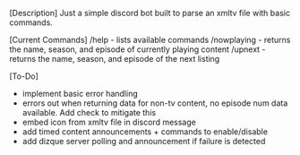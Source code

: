 [Description]
Just a simple discord bot built to parse an xmltv file with basic commands.

[Current Commands]
/help - lists available commands
/nowplaying - returns the name, season, and episode of currently playing content
/upnext - returns the name, season, and episode of the next listing

[To-Do]
- implement basic error handling
- errors out when returning data for non-tv content, no episode num data available. Add check to mitigate this
- embed icon from xmltv file in discord message
- add timed content announcements + commands to enable/disable
- add dizque server polling and announcement if failure is detected
